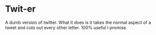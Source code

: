 # Twit-er
A dumb version of twitter. What it does is it takes the normal aspect of a tweet and cuts out every other letter. 100% useful I promise.

